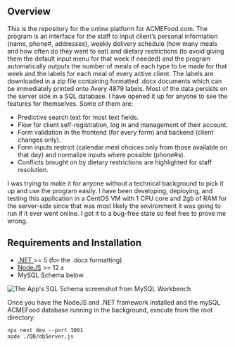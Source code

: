 ## Overview
This is the repository for the online platform for ACMEFood.com. The program is an interface for the staff to input client’s personal information (name, phone#, addresses), weekly delivery schedule (how many meals and how often do they want to eat) and dietary restrictions (to avoid giving them the default input menu for that week if needed) and the program automatically outputs the number of meals of each type to be made for that week and the labels for each meal of every active client. The labels are downloaded in a zip file containing formatted .docx documents which can be immediately printed onto Avery 4879 labels. Most of the data persists on the server side in a SQL database. I have opened it up for anyone to see the features for themselves. Some of them are:
-	Predictive search text for most text fields.
-	Flow for client self-registration, log in and management of their account.
-	Form validation in the frontend (for every form) and backend (client changes only).
-	Form inputs restrict (calendar meal choices only from those available on that day) and normalize inputs where possible (phone#s).
-	Conflicts brought on by dietary restrictions are highlighted for staff resolution.

I was trying to make it for anyone without a technical background to pick it up and use the program easily. I have been developing, deploying, and testing this application in a CentOS VM with 1 CPU core and 2gb of RAM for the server-side since that was most likely the environment it was going to run if it ever went online. I got it to a bug-free state so feel free to prove me wrong.

## Requirements and Installation
-  [.NET ](https://dotnet.microsoft.com/en-us/download) \>= 5 (for the .docx formatting)
- [NodeJS](https://nodejs.org/en/) \>= 12.x
-	MySQL Schema below

![The App's SQL Schema screenshot from MySQL Workbench](https://github.com/rardlc/ACMEFood/blob/dev/ACMEfoodSchema.png?raw=true)


Once you have the NodeJS and .NET framework installed and the mySQL ACMEFood database running in the background, execute from the root directory:

    npx next dev --port 3001
    node ./DB/dbServer.js




